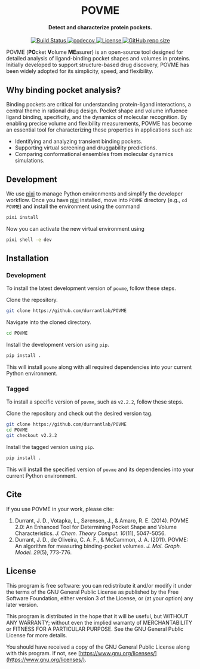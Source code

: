 <h1 align="center">POVME</h1>

<h4 align="center">Detect and characterize protein pockets.</h4>

<p align="center">
    <a href="https://github.com/durrantlab/POVME/actions/workflows/tests.yml">
        <img src="https://github.com/durrantlab/POVME/actions/workflows/tests.yml/badge.svg" alt="Build Status ">
    </a>
    <a href="https://codecov.io/gh/durrantlab/POVME">
        <img src="https://codecov.io/gh/durrantlab/POVME/branch/main/graph/badge.svg" alt="codecov">
    </a>
    <a href="https://github.com/durrantlab/POVME/blob/main/LICENSE.md" target="_blank">
        <img src="https://img.shields.io/github/license/durrantlab/POVME" alt="License">
    </a>
    <a href="https://github.com/durrantlab/POVME/" target="_blank">
        <img src="https://img.shields.io/github/repo-size/durrantlab/POVME" alt="GitHub repo size">
    </a>
</p>

POVME (**PO**cket **V**olume **ME**asurer) is an open-source tool designed for detailed analysis of ligand-binding pocket shapes and volumes in proteins.
Initially developed to support structure-based drug discovery, POVME has been widely adopted for its simplicity, speed, and flexibility.

## Why binding pocket analysis?

Binding pockets are critical for understanding protein-ligand interactions, a central theme in rational drug design.
Pocket shape and volume influence ligand binding, specificity, and the dynamics of molecular recognition.
By enabling precise volume and flexibility measurements, POVME has become an essential tool for characterizing these properties in applications such as:

-   Identifying and analyzing transient binding pockets.
-   Supporting virtual screening and druggability predictions.
-   Comparing conformational ensembles from molecular dynamics simulations.

## Development

We use [pixi](https://pixi.sh/latest/) to manage Python environments and simplify the developer workflow.
Once you have [pixi](https://pixi.sh/latest/) installed, move into `POVME` directory (e.g., `cd POVME`) and install the  environment using the command

```bash
pixi install
```

Now you can activate the new virtual environment using

```sh
pixi shell -e dev
```

## Installation

### Development

To install the latest development version of `povme`, follow these steps.

Clone the repository.

```bash
git clone https://github.com/durrantlab/POVME
```

Navigate into the cloned directory.

```bash
cd POVME
```

Install the development version using `pip`.

```bash
pip install .
```

This will install `povme` along with all required dependencies into your current Python environment.

### Tagged

To install a specific version of `povme`, such as `v2.2.2`, follow these steps.

Clone the repository and check out the desired version tag.

```bash
git clone https://github.com/durrantlab/POVME
cd POVME
git checkout v2.2.2
```

Install the tagged version using `pip`.

```bash
pip install .
```

This will install the specified version of `povme` and its dependencies into your current Python environment.

## Cite

If you use POVME in your work, please cite:

1.  Durrant, J. D., Votapka, L., Sørensen, J., & Amaro, R. E. (2014). POVME 2.0: An Enhanced Tool for Determining Pocket Shape and Volume Characteristics. *J. Chem. Theory Comput. 10*(11), 5047-5056.
2.  Durrant, J. D., de Oliveira, C. A. F., & McCammon, J. A. (2011). POVME: An algorithm for measuring binding-pocket volumes. *J. Mol. Graph. Model. 29*(5), 773-776.

## License

This program is free software: you can redistribute it and/or modify it under the terms of the GNU General Public License as published by the Free Software Foundation, either version 3 of the License, or (at your option) any later version.

This program is distributed in the hope that it will be useful, but WITHOUT ANY WARRANTY; without even the implied warranty of MERCHANTABILITY or FITNESS FOR A PARTICULAR PURPOSE.
See the GNU General Public License for more details.

You should have received a copy of the GNU General Public License along with this program.
If not, see [https://www.gnu.org/licenses/](https://www.gnu.org/licenses/).
